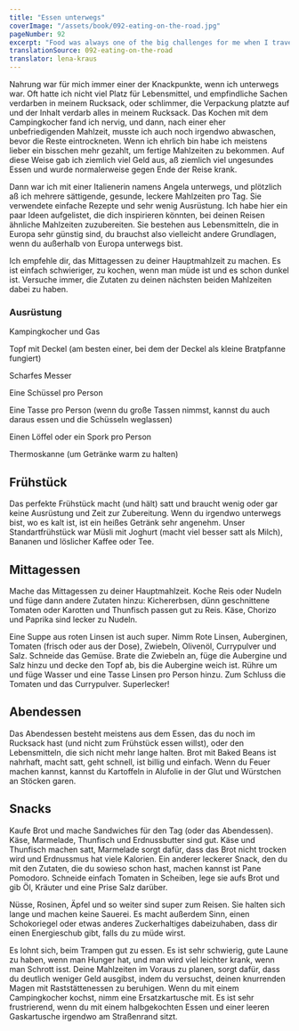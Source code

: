 ```yaml
---
title: "Essen unterwegs"
coverImage: "/assets/book/092-eating-on-the-road.jpg"
pageNumber: 92
excerpt: "Food was always one of the big challenges for me when I travelled. Space for food was usually limited and delicate foods often spoiled in my bag (or, worse, busted open and spoiled everything else in my bag)."
translationSource: 092-eating-on-the-road
translator: lena-kraus
---
```


Nahrung war für mich immer einer der Knackpunkte, wenn ich unterwegs war. Oft hatte ich nicht viel Platz für Lebensmittel, und empfindliche Sachen verdarben in meinem Rucksack, oder schlimmer, die Verpackung platzte auf und der Inhalt verdarb alles in meinem Rucksack. Das Kochen mit dem Campingkocher fand ich nervig, und dann, nach einer eher unbefriedigenden Mahlzeit, musste ich auch noch irgendwo abwaschen, bevor die Reste eintrockneten. Wenn ich ehrlich bin habe ich meistens lieber ein bisschen mehr gezahlt, um fertige Mahlzeiten zu bekommen. Auf diese Weise gab ich ziemlich viel Geld aus, aß ziemlich viel ungesundes Essen und wurde normalerweise gegen Ende der Reise krank.

Dann war ich mit einer Italienerin namens Angela unterwegs, und plötzlich aß ich mehrere sättigende, gesunde, leckere Mahlzeiten pro Tag. Sie verwendete einfache Rezepte und sehr wenig Ausrüstung. Ich habe hier ein paar Ideen aufgelistet, die dich inspirieren könnten, bei deinen Reisen ähnliche Mahlzeiten zuzubereiten. Sie bestehen aus Lebensmitteln, die in Europa sehr günstig sind, du brauchst also vielleicht andere Grundlagen, wenn du außerhalb von Europa unterwegs bist.

Ich empfehle dir, das Mittagessen zu deiner Hauptmahlzeit zu machen. Es ist einfach schwieriger, zu kochen, wenn man müde ist und es schon dunkel ist. Versuche immer, die Zutaten zu deinen nächsten beiden Mahlzeiten dabei zu haben.

### Ausrüstung

Kampingkocher und Gas

Topf mit Deckel (am besten einer, bei dem der Deckel als kleine Bratpfanne fungiert)

Scharfes Messer

Eine Schüssel pro Person

Eine Tasse pro Person (wenn du große Tassen nimmst, kannst du auch daraus essen und die Schüsseln weglassen)

Einen Löffel oder ein Spork pro Person

Thermoskanne (um Getränke warm zu halten)

## Frühstück

Das perfekte Frühstück macht (und hält) satt und braucht wenig oder gar keine Ausrüstung und Zeit zur Zubereitung. Wenn du irgendwo unterwegs bist, wo es kalt ist, ist ein heißes Getränk sehr angenehm. Unser Standartfrühstück war Müsli mit Joghurt (macht viel besser satt als Milch), Bananen und löslicher Kaffee oder Tee.

## Mittagessen

Mache das Mittagessen zu deiner Hauptmahlzeit. Koche Reis oder Nudeln und füge dann andere Zutaten hinzu: Kichererbsen, dünn geschnittene Tomaten oder Karotten und Thunfisch passen gut zu Reis. Käse, Chorizo und Paprika sind lecker zu Nudeln.

Eine Suppe aus roten Linsen ist auch super. Nimm Rote Linsen, Auberginen, Tomaten (frisch oder aus der Dose), Zwiebeln, Olivenöl, Currypulver und Salz. Schneide das Gemüse. Brate die Zwiebeln an, füge die Aubergine und Salz hinzu und decke den Topf ab, bis die Aubergine weich ist. Rühre um und füge Wasser und eine Tasse Linsen pro Person hinzu. Zum Schluss die Tomaten und das Currypulver. Superlecker!

## Abendessen

Das Abendessen besteht meistens aus dem Essen, das du noch im Rucksack hast (und nicht zum Frühstück essen willst), oder den Lebensmitteln, die sich nicht mehr lange halten. Brot mit Baked Beans ist nahrhaft, macht satt, geht schnell, ist billig und einfach. Wenn du Feuer machen kannst, kannst du Kartoffeln in Alufolie in der Glut und Würstchen an Stöcken garen.

## Snacks

Kaufe Brot und mache Sandwiches für den Tag (oder das Abendessen). Käse, Marmelade, Thunfisch und Erdnussbutter sind gut. Käse und Thunfisch machen satt, Marmelade sorgt dafür, dass das Brot nicht trocken wird und Erdnussmus hat viele Kalorien. Ein anderer leckerer Snack, den du mit den Zutaten, die du sowieso schon hast, machen kannst ist Pane Pomodoro. Schneide einfach Tomaten in Scheiben, lege sie aufs Brot und gib Öl, Kräuter und eine Prise Salz darüber.

Nüsse, Rosinen, Äpfel und so weiter sind super zum Reisen. Sie halten sich lange und machen keine Sauerei. Es macht außerdem Sinn, einen Schokoriegel oder etwas anderes Zuckerhaltiges dabeizuhaben, dass dir einen Energieschub gibt, falls du zu müde wirst.

Es lohnt sich, beim Trampen gut zu essen. Es ist sehr schwierig, gute Laune zu haben, wenn man Hunger hat, und man wird viel leichter krank, wenn man Schrott isst. Deine Mahlzeiten im Voraus zu planen, sorgt dafür, dass du deutlich weniger Geld ausgibst, indem du versuchst, deinen knurrenden Magen mit Raststättenessen zu beruhigen. Wenn du mit einem Campingkocher kochst, nimm eine Ersatzkartusche mit. Es ist sehr frustrierend, wenn du mit einem halbgekochten Essen und einer leeren Gaskartusche irgendwo am Straßenrand sitzt.
